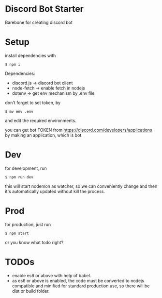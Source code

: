 # Discord Bot Starter
Barebone for creating discord bot

# Setup

install dependencies with

```
$ npm i
```

Dependencies:
- discord.js -> discord bot client
- node-fetch -> enable fetch in nodejs
- dotenv -> get env mechanism by .env file

don't forget to set token, by

```
$ mv env .env
```

and edit the required environments.

you can get bot TOKEN from https://discord.com/developers/applications by making an application, which is bot.

# Dev

for development, run

```
$ npm run dev
```

this will start nodemon as watcher, so we can conveniently change and then it's automatically updated without kill the process.


# Prod

for production, just run

```
$ npm start
```

or you know what todo right?


# TODOs

- enable es6 or above with help of babel.
- as es6 or above is enabled, the code must be converted to nodejs compatible and minified for standard production use, so there will be dist or build folder.
